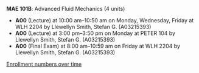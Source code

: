 **MAE 101B**: Advanced Fluid Mechanics (4 units)

- **A00** (Lecture) at 10:00 am–10:50 am on Monday, Wednesday, Friday at WLH 2204 by Llewellyn Smith, Stefan G. (A03215393)
- **A00** (Lecture) at 3:00 pm–3:50 pm on Monday at PETER 104 by Llewellyn Smith, Stefan G. (A03215393)
- **A00** (Final Exam) at 8:00 am–10:59 am on Friday at WLH 2204 by Llewellyn Smith, Stefan G. (A03215393)

[Enrollment numbers over time](./MAE101B.tsv)
